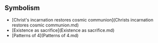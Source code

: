 ## Symbolism

- [Christ's incarnation restores cosmic communion](Christs incarnation restores cosmic communion.md)
- [Existence as sacrifice](Existence as sacrifice.md)
- [Patterns of 4](Patterns of 4.md)

